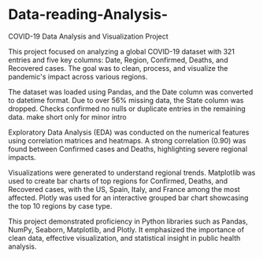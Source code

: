# Data-reading-Analysis-

COVID-19 Data Analysis and Visualization Project

This project focused on analyzing a global COVID-19 dataset with 321 entries and five key columns: Date, Region, Confirmed, Deaths, and Recovered cases. The goal was to clean, process, and visualize the pandemic's impact across various regions.

The dataset was loaded using Pandas, and the Date column was converted to datetime format. Due to over 56% missing data, the State column was dropped. Checks confirmed no nulls or duplicate entries in the remaining data.  make short only for minor intro

Exploratory Data Analysis (EDA) was conducted on the numerical features using correlation matrices and heatmaps. A strong correlation (0.90) was found between Confirmed cases and Deaths, highlighting severe regional impacts.

Visualizations were generated to understand regional trends. Matplotlib was used to create bar charts of top regions for Confirmed, Deaths, and Recovered cases, with the US, Spain, Italy, and France among the most affected. Plotly was used for an interactive grouped bar chart showcasing the top 10 regions by case type.

This project demonstrated proficiency in Python libraries such as Pandas, NumPy, Seaborn, Matplotlib, and Plotly. It emphasized the importance of clean data, effective visualization, and statistical insight in public health analysis.
